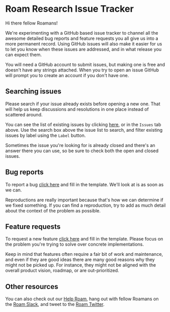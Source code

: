 # Roam Research Issue Tracker

Hi there fellow Roamans!

We're experimenting with a GitHub based issue tracker to channel all the awesome detailed bug reports and feature requests you all give us into a more permanent record.
Using GitHub issues will also make it easier for us to let you know when these issues are addressed, and in what release you can expect them.

You will need a GitHub account to submit issues, but making one is free and doesn't have any strings attached. When you try to open an issue GitHub will prompt you to create an account if you don't have one.


## Searching issues

Please search if your issue already exists before opening a new one. That will help us keep discussions and resolutions in one place instead of scattered around.

You can see the list of existing issues by clicking [here](https://github.com/Roam-Research/issues/issues), or in the `Issues` tab above. Use the search box above the issue list to search, and filter existing issues by label using the `Label` button. 

Sometimes the issue you're looking for is already closed and there's an answer there you can use, so be sure to check both the open and closed issues.


## Bug reports

To report a bug [click here](https://github.com/Roam-Research/issues/issues/new?assignees=&labels=bug&template=bug_report.md&title=) and fill in the template. We'll look at is as soon as we can.

Reproductions are really important because that's how we can determine if we fixed something. If you can find a reproduction, try to add as much detail about the context of the problem as possible.


## Feature requests

To request a new feature [click here](https://github.com/Roam-Research/issues/issues/new?assignees=&labels=feature+request&template=feature_request.md&title=) and fill in the template. Please focus on the problem you're trying to solve over concrete implementations.

Keep in mind that features often require a fair bit of work and maintenance, and even if they are good ideas there are many good reasons why they might not be picked up. For instance, they might not be aligned with the overall product vision, roadmap, or are out-prioritized.


## Other resources

You can also check out our [Help Roam](https://roamresearch.com/#/app/help/page/1wnq-ZAAN), hang out with fellow Roamans on the [Roam Slack](https://join.slack.com/t/roamresearch/shared_invite/zt-e2wfa25e-MNVKIcKm1ng63VrrwQ14Dg), and tweet to the [Roam Twitter](https://twitter.com/RoamResearch).